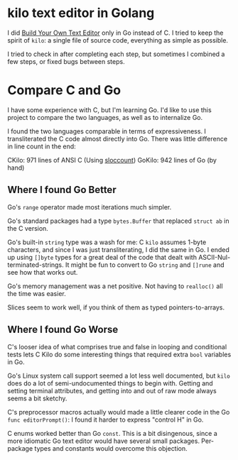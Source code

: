 # kilo text editor in Golang

I did [Build Your Own Text Editor](http://viewsourcecode.org/snaptoken/kilo/index.html)
only in Go instead of C. I tried to keep the spirit of `kilo`: a single
file of source code, everything as simple as possible.

I tried to check in after completing each step, but
sometimes I combined a few steps,  or fixed bugs between
steps.

# Compare C and Go

I have some experience with C, but I'm learning Go. I'd like
to use this project to compare the two languages, as well as
to internalize Go.

I found the two languages comparable in terms of expressiveness.
I transliterated the C code almost directly into Go. There was
little difference in line count in the end:

CKilo: 971 lines of ANSI C (Using [sloccount](http://www.dwheeler.com/sloccount/))
GoKilo: 942 lines of Go (by hand)

## Where I found Go Better

Go's `range` operator made most iterations much simpler.

Go's standard packages had a type `bytes.Buffer` that 
replaced `struct ab` in the C version.

Go's built-in `string` type was a wash for me: C `kilo` assumes
1-byte characters, and since I was just transliterating, I did
the same in Go. I ended up using `[]byte` types for a great deal
of the code that dealt with ASCII-Nul-terminated-strings. It might
be fun to convert to Go `string` and `[]rune` and see how that
works out.

Go's memory management was a net positive. Not having to `realloc()`
all the time was easier.

Slices seem to work well, if you think of them as typed pointers-to-arrays.

## Where I found Go Worse

C's looser idea of what comprises true and false in looping
and conditional tests lets C Kilo do some interesting things that
required extra `bool` variables in Go.

Go's Linux system call support seemed a lot less well documented,
but `kilo` does do a lot of semi-undocumented things to begin with.
Getting and setting terminal attributes, and getting into and out of
raw mode always seems a bit sketchy.

C's preprocessor macros actually would made a little clearer
code in the Go `func editorPrompt()`: I found it harder to express
"control H" in Go.

C enums worked better than Go `const`. This is a bit disingenous,
since a more idiomatic Go text editor would have several small
packages. Per-package types and constants would overcome this
objection.
